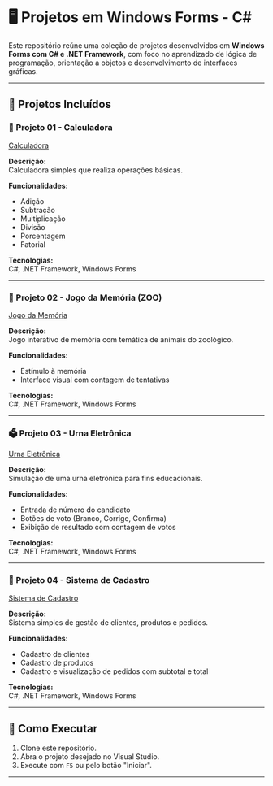 
# 🖥️ Projetos em Windows Forms - C#

Este repositório reúne uma coleção de projetos desenvolvidos em **Windows Forms com C# e .NET Framework**, com foco no aprendizado de lógica de programação, orientação a objetos e desenvolvimento de interfaces gráficas.

---

## 📌 Projetos Incluídos

### 📐 Projeto 01 - Calculadora

[Calculadora](https://github.com/RodrigoAllves23/Projetos-Windows-Forms/tree/main/Urna-eletronica)

**Descrição:**  
Calculadora simples que realiza operações básicas.

**Funcionalidades:**
- Adição
- Subtração
- Multiplicação
- Divisão
- Porcentagem
- Fatorial

**Tecnologias:**  
C#, .NET Framework, Windows Forms

---

### 🧠 Projeto 02 - Jogo da Memória (ZOO)

[Jogo da Memória](https://github.com/RodrigoAllves23/Projetos-Windows-Forms/tree/main/Jogo%20-%20Memoria/Jogo%20-%20Aula%20de%20ter%C3%A7a)

**Descrição:**  
Jogo interativo de memória com temática de animais do zoológico.

**Funcionalidades:**
- Estímulo à memória
- Interface visual com contagem de tentativas

**Tecnologias:**  
C#, .NET Framework, Windows Forms

---

### 🗳️ Projeto 03 - Urna Eletrônica

[Urna Eletrônica](https://github.com/RodrigoAllves23/Projetos-Windows-Forms/tree/main/Urna-eletronica)

**Descrição:**  
Simulação de uma urna eletrônica para fins educacionais.

**Funcionalidades:**
- Entrada de número do candidato
- Botões de voto (Branco, Corrige, Confirma)
- Exibição de resultado com contagem de votos

**Tecnologias:**  
C#, .NET Framework, Windows Forms

---

### 🧾 Projeto 04 - Sistema de Cadastro

[Sistema de Cadastro](https://github.com/RodrigoAllves23/Projetos-Windows-Forms/tree/main/Sistema%20de%20cadastro)

**Descrição:**  
Sistema simples de gestão de clientes, produtos e pedidos.

**Funcionalidades:**
- Cadastro de clientes
- Cadastro de produtos
- Cadastro e visualização de pedidos com subtotal e total

**Tecnologias:**  
C#, .NET Framework, Windows Forms

---

## 🚀 Como Executar

1. Clone este repositório.
2. Abra o projeto desejado no Visual Studio.
3. Execute com `F5` ou pelo botão "Iniciar".

---
